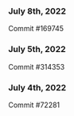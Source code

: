 ### July 8th, 2022

Commit #169745

### July 5th, 2022

Commit #314353


### July 4th, 2022

Commit #72281
